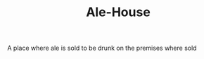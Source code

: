 ---
title: Ale-House
letter: A
permalink: "/definitions/bld-ale-house.html"
body: A place where ale is sold to be drunk on the premises where sold
published_at: '2018-07-07'
source: Black's Law Dictionary 2nd Ed (1910)
layout: post
---